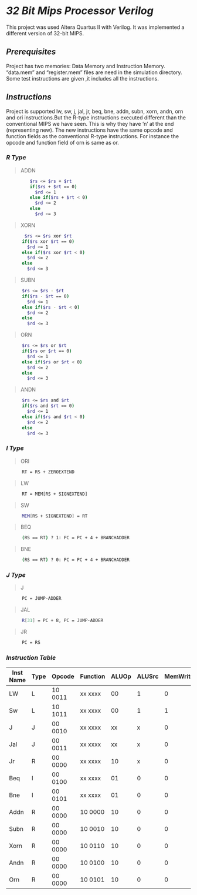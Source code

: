 # _32 Bit Mips Processor Verilog_

This project was used Altera Quartus II with Verilog. It was implemented a different version of 32-bit MIPS. 

## _Prerequisites_

Project has two memories: Data Memory and Instruction Memory. 
“data.mem” and “register.mem” files are need in the simulation directory. Some test instructions are given ,it includes all the instructions.

## _Instructions_

Project is supported lw, sw, j, jal, jr, beq, bne, addn, subn, xorn, andn, orn and ori instructions.But the R-type instructions executed different than the conventional MIPS we have seen. This is why they have ‘n’ at the end (representing new). The new instructions have the same opcode and function fields as the conventional R-type instructions. For instance the opcode and function field of orn is same as or.

### _R Type_

   >ADDN
```sh
         $rs <= $rs + $rt 
         if($rs + $rt == 0) 
           $rd <= 1
         else if($rs + $rt < 0)
           $rd <= 2 
         else
           $rd <= 3
```
   >XORN

```sh
       $rs <= $rs xor $rt 
      if($rs xor $rt == 0)
        $rd <= 1
      else if($rs xor $rt < 0)
        $rd <= 2 
      else
        $rd <= 3
```   
   >SUBN

```sh
      $rs <= $rs - $rt 
      if($rs - $rt == 0) 
        $rd <= 1
      else if($rs - $rt < 0)
        $rd <= 2 
      else
        $rd <= 3
```
   >ORN

```sh
      $rs <= $rs or $rt 
      if($rs or $rt == 0)
        $rd <= 1 
      else if($rs or $rt < 0)
        $rd <= 2 
      else
        $rd <= 3
```
   >ANDN

```sh
      $rs <= $rs and $rt 
      if($rs and $rt == 0)
        $rd <= 1
      else if($rs and $rt < 0)
        $rd <= 2
      else
        $rd <= 3
```

### _I Type_

   >ORI

```sh
      RT = RS + ZEROEXTEND
```

   >LW

```sh
      RT = MEM[RS + SIGNEXTEND]
```

   >SW

```sh
      MEM[RS + SIGNEXTEND] = RT
```

   >BEQ

```sh
      (RS == RT) ? 1: PC = PC + 4 + BRANCHADDER
```

   >BNE

```sh
      (RS == RT) ? 0: PC = PC + 4 + BRANCHADDER
```
### _J Type_

   >J

```sh
      PC = JUMP-ADDER
```

   >JAL

```sh
      R[31] = PC + 8, PC = JUMP-ADDER
```

   >JR

```sh
      PC = RS
```

### _Instruction Table_

| Inst Name | Type | Opcode | Function | ALUOp | ALUSrc | MemWrite | MemRead | RegWrite | MemtoReg | Branch | Bne | sRs |
| --------- | ---- | ------ | -------- | ----- | ------ | -------- | ------- | -------- | -------- | ------ | --- | --- |
| LW | L | 10 0011 | xx xxxx | 00 | 1 | 0 | 1 | 01 | 1 | 0 | 0 | 00 |
| Sw | L | 10 1011 | xx xxxx | 00 | 1 | 1 | 0 | 00 | x | 0 | 0 | xx |
| J | J | 00 0010 | xx xxxx | xx | x | 0 | 0 | 00 | x | 0 | 0 | xx |
| Jal | J | 00 0011 | xx xxxx | xx | x | 0 | 0 | 01 | x | 0 | 0 | 01 |
| Jr | R | 00 0000 | xx xxxx | 10 | x | 0 | 0 | 0 | x | 0 | 0 | xx|
| Beq | I | 00 0100 | xx xxxx | 01 | 0 | 0 | 0 | 00 | x | 1 | 0 | xx |
| Bne | I | 00 0101 | xx xxxx | 01 | 0 | 0 | 0 | 00 | x | 0 | 1 | xx |
| Addn | R | 00 0000 | 10 0000 | 10 | 0 | 0 | 0 | 11 | 0 | 0 | 0 | 11 |
| Subn | R | 00 0000 | 10 0010 | 10 | 0 | 0 | 0 | 11 | 0 | 0 | 0 | 11 |
| Xorn | R | 00 0000 | 10 0110 | 10 | 0 | 0 | 0 | 11 | 0 | 0 | 0 | 11 |
| Andn | R | 00 0000 | 10 0100 | 10 | 0 | 0 | 0 | 11 | 0 | 0 | 0 | 11 |
| Orn | R |  00 0000 | 10 0101 | 10 | 0 | 0 | 0 | 11 | 0 | 0 | 0 | 11 |
